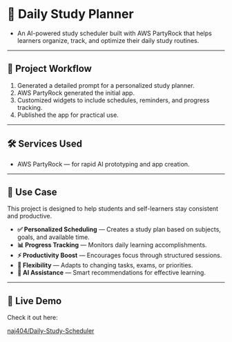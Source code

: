 # 📖 Daily Study Planner

* An AI-powered study scheduler built with AWS PartyRock that helps learners organize, track, and optimize their daily study routines.

---

## 🚀 Project Workflow

1.  Generated a detailed prompt for a personalized study planner.
2.  AWS PartyRock generated the initial app.
3.  Customized widgets to include schedules, reminders, and progress tracking.
4.  Published the app for practical use.

---

## 🛠️ Services Used

* AWS PartyRock — for rapid AI prototyping and app creation.

---

## 🎯 Use Case

This project is designed to help students and self-learners stay consistent and productive.

* **✅ Personalized Scheduling** — Creates a study plan based on subjects, goals, and available time.
* **📊 Progress Tracking** — Monitors daily learning accomplishments.
* **⚡ Productivity Boost** — Encourages focus through structured sessions.
* **🔄 Flexibility** — Adapts to changing tasks, exams, or priorities.
* **🤖 AI Assistance** — Smart recommendations for effective learning.

---

## 🔗 Live Demo

Check it out here:

[naj404/Daily-Study-Scheduler]([https://partyrock.aws/u/naj02/T0K532rYC/StudyPr0gR3M-Personal-Learning-Optimizer](https://partyrock.aws/u/naj02/T0K53ZzYC/StudyPro%3A-Personal-Learning-Optimizer))
